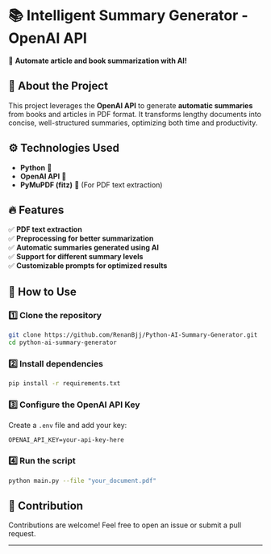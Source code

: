 # 📚 Intelligent Summary Generator - OpenAI API  

🚀 **Automate article and book summarization with AI!**  

## 📝 About the Project  

This project leverages the **OpenAI API** to generate **automatic summaries** from books and articles in PDF format. It transforms lengthy documents into concise, well-structured summaries, optimizing both time and productivity.  

## ⚙️ Technologies Used  

- **Python** 🐍
- **OpenAI API** 🤖
- **PyMuPDF (fitz)** 📄 (For PDF text extraction)

## 🔥 Features  

✅ **PDF text extraction**  
✅ **Preprocessing for better summarization**  
✅ **Automatic summaries generated using AI**  
✅ **Support for different summary levels**  
✅ **Customizable prompts for optimized results**  

## 📌 How to Use  

### 1️⃣ Clone the repository  
```bash  
git clone https://github.com/RenanBjj/Python-AI-Summary-Generator.git
cd python-ai-summary-generator
```  

### 2️⃣ Install dependencies  
```bash  
pip install -r requirements.txt  
```  

### 3️⃣ Configure the OpenAI API Key  
Create a `.env` file and add your key:  
```  
OPENAI_API_KEY=your-api-key-here  
```  

### 4️⃣ Run the script  
```bash  
python main.py --file "your_document.pdf"  
```  

## 🤝 Contribution  

Contributions are welcome! Feel free to open an issue or submit a pull request.  

---  
